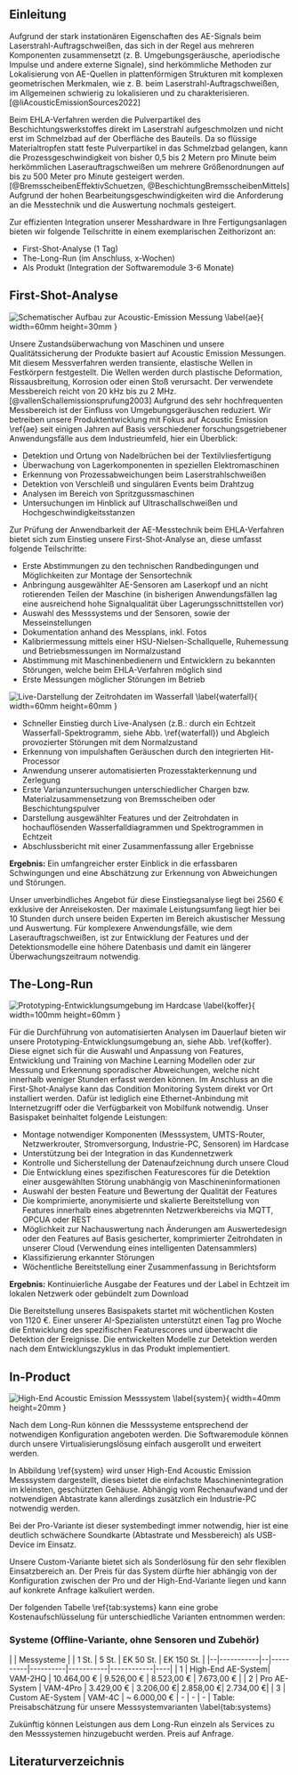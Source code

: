 ## Einleitung

Aufgrund der stark instationären Eigenschaften des AE-Signals beim Laserstrahl-Auftragschweißen, das sich in der Regel aus mehreren Komponenten zusammensetzt (z. B. Umgebungsgeräusche, aperiodische Impulse und andere externe Signale), sind herkömmliche Methoden zur Lokalisierung von AE-Quellen in plattenförmigen Strukturen mit komplexen geometrischen Merkmalen, wie z. B. beim Laserstrahl-Auftragschweißen, im Allgemeinen schwierig zu lokalisieren und zu charakterisieren. [@liAcousticEmissionSources2022]

Beim EHLA-Verfahren werden die Pulverpartikel des Beschichtungswerkstoffes direkt im Laserstrahl aufgeschmolzen und nicht erst im Schmelzbad auf der Oberfläche des Bauteils. Da so flüssige Materialtropfen statt feste Pulverpartikel in das Schmelzbad gelangen, kann die Prozessgeschwindigkeit von bisher 0,5 bis 2 Metern pro Minute beim herkömmlichen Laserauftragschweißen um mehrere Größenordnungen auf bis zu 500 Meter pro Minute gesteigert werden. [@BremsscheibenEffektivSchuetzen, @BeschichtungBremsscheibenMittels] Aufgrund der hohen Bearbeitungsgeschwindigkeiten wird die Anforderung an die Messtechnik und die Auswertung nochmals gesteigert.

Zur effizienten Integration unserer Messhardware in Ihre Fertigungsanlagen bieten wir folgende Teilschritte in einem exemplarischen Zeithorizont an:

* First-Shot-Analyse (1 Tag)
* The-Long-Run (im Anschluss, x-Wochen)
* Als Produkt (Integration der Softwaremodule 3-6 Monate)

## First-Shot-Analyse

![Schematischer Aufbau zur Acoustic-Emission Messung \\label{ae}](images/acoustic_emission.png){ width=60mm height=30mm }

Unsere Zustandsüberwachung von Maschinen und unsere Qualitätssicherung der Produkte basiert auf Acoustic Emission Messungen. Mit diesem Messverfahren werden transiente, elastische Wellen in Festkörpern festgestellt. Die Wellen werden durch plastische Deformation, Rissausbreitung, Korrosion oder einen Stoß verursacht. Der verwendete Messbereich reicht von 20 kHz bis zu 2 MHz. [@vallenSchallemissionsprufung2003] Aufgrund des sehr hochfrequenten Messbereich ist der Einfluss von Umgebungsgeräuschen reduziert.
Wir betreiben unsere Produktentwicklung mit Fokus auf Acoustic Emission \\ref{ae} seit einigen Jahren auf Basis verschiedener forschungsgetriebener Anwendungsfälle aus dem Industrieumfeld, hier ein Überblick:

* Detektion und Ortung von Nadelbrüchen bei der Textilvliesfertigung
* Überwachung von Lagerkomponenten in speziellen Elektromaschinen
* Erkennung von Prozessabweichungen beim Laserstrahlschweißen
* Detektion von Verschleiß und singulären Events beim Drahtzug
* Analysen im Bereich von Spritzgussmaschinen
* Untersuchungen im Hinblick auf Ultraschallschweißen und Hochgeschwindigkeitsstanzen

Zur Prüfung der Anwendbarkeit der AE-Messtechnik beim EHLA-Verfahren bietet sich zum Einstieg unsere First-Shot-Analyse an, diese umfasst folgende Teilschritte:

* Erste Abstimmungen zu den technischen Randbedingungen und Möglichkeiten zur Montage der Sensortechnik
* Anbringung ausgewählter AE-Sensoren am Laserkopf und an nicht rotierenden Teilen der Maschine (in bisherigen Anwendungsfällen lag eine ausreichend hohe Signalqualität über Lagerungsschnittstellen vor)
* Auswahl des Messsystems und der Sensoren, sowie der Messeinstellungen
* Dokumentation anhand des Messplans, inkl. Fotos
* Kalibriermessung mittels einer HSU-Nielsen-Schallquelle, Ruhemessung und Betriebsmessungen im Normalzustand
* Abstimmung mit Maschinenbedienern und Entwicklern zu bekannten Störungen, welche beim EHLA-Verfahren möglich sind
* Erste Messungen möglicher Störungen im Betrieb

![Live-Darstellung der Zeitrohdaten im Wasserfall \\label{waterfall}](images/waterfall.png){ width=60mm height=60mm }

* Schneller Einstieg durch Live-Analysen (z.B.: durch ein Echtzeit Wasserfall-Spektrogramm, siehe Abb. \\ref{waterfall}) und Abgleich provozierter Störungen mit dem Normalzustand
* Erkennung von impulshaften Geräuschen durch den integrierten Hit-Processor
* Anwendung unserer automatisierten Prozesstakterkennung und Zerlegung
* Erste Varianzuntersuchungen unterschiedlicher Chargen bzw. Materialzusammensetzung von Bremsscheiben oder Beschichtungspulver
* Darstellung ausgewählter Features und der Zeitrohdaten in hochauflösenden Wasserfalldiagrammen und Spektrogrammen in Echtzeit
* Abschlussbericht mit einer Zusammenfassung aller Ergebnisse

**Ergebnis:** Ein umfangreicher erster Einblick in die erfassbaren Schwingungen und eine Abschätzung zur Erkennung von Abweichungen und Störungen.

Unser unverbindliches Angebot für diese Einstiegsanalyse liegt bei 2560 € exklusive der Anreisekosten. Der maximale Leistungsumfang liegt hier bei 10 Stunden durch unsere beiden Experten im Bereich akustischer Messung und Auswertung. Für komplexere Anwendungsfälle, wie dem Laserauftragschweißen, ist zur Entwicklung der Features und der Detektionsmodelle eine höhere Datenbasis und damit ein längerer Überwachungszeitraum notwendig.

## The-Long-Run

![Prototyping-Entwicklungsumgebung im Hardcase \\label{koffer}](images/Messkoffer.png){ width=100mm height=60mm }

Für die Durchführung von automatisierten Analysen im Dauerlauf bieten wir unsere Prototyping-Entwicklungsumgebung an, siehe Abb. \\ref{koffer}. Diese eignet sich für die Auswahl und Anpassung von Features, Entwicklung und Training von Machine Learning Modellen oder zur Messung und Erkennung sporadischer Abweichungen, welche nicht innerhalb weniger Stunden erfasst werden können. Im Anschluss an die First-Shot-Analyse kann das Condition Monitoring System direkt vor Ort installiert werden. Dafür ist lediglich eine Ethernet-Anbindung mit Internetzugriff oder die Verfügbarkeit von Mobilfunk notwendig. Unser Basispaket beinhaltet folgende Leistungen:

* Montage notwendiger Komponenten (Messsystem, UMTS-Router, Netzwerkrouter, Stromversorgung, Industrie-PC, Sensoren) im Hardcase
* Unterstützung bei der Integration in das Kundennetzwerk
* Kontrolle und Sicherstellung der Datenaufzeichnung durch unsere Cloud
* Die Entwicklung eines spezifischen Featurescores für die Detektion einer ausgewählten Störung unabhängig von Maschineninformationen
* Auswahl der besten Feature und Bewertung der Qualität der Features
* Die komprimierte, anonymisierte und skalierte Bereitstellung von Features innerhalb eines abgetrennten Netzwerkbereichs via MQTT, OPCUA oder REST
* Möglichkeit zur Nachauswertung nach Änderungen am Auswertedesign oder den Features auf Basis gesicherter, komprimierter Zeitrohdaten in unserer Cloud (Verwendung eines intelligenten Datensammlers)
* Klassifizierung erkannter Störungen
* Wöchentliche Bereitstellung einer Zusammenfassung in Berichtsform

**Ergebnis:** Kontinuierliche Ausgabe der Features und der Label in Echtzeit im lokalen Netzwerk oder gebündelt zum Download

Die Bereitstellung unseres Basispakets startet mit wöchentlichen Kosten von 1120 €. Einer unserer AI-Spezialisten unterstützt einen Tag pro Woche die Entwicklung des spezifischen Featurescores und überwacht die Detektion der Ereignisse. Die entwickelten Modelle zur Detektion werden nach dem Entwicklungszyklus in das Produkt implementiert.

## In-Product

![High-End Acoustic Emission Messsystem \\label{system}](images/Fyrsonic_ohne_Logo.png){ width=40mm height=20mm }

Nach dem Long-Run können die Messsysteme entsprechend der notwendigen Konfiguration angeboten werden. Die Softwaremodule können durch unsere Virtualisierungslösung einfach ausgerollt und erweitert werden.

In Abbildung \\ref{system} wird unser High-End Acoustic Emission Messsystem dargestellt, dieses bietet die einfachste Maschinenintegration im kleinsten, geschützten Gehäuse. Abhängig vom Rechenaufwand und der notwendigen Abtastrate kann allerdings zusätzlich ein Industrie-PC notwendig werden.

Bei der Pro-Variante ist dieser systembedingt immer notwendig, hier ist eine deutlich schwächere Soundkarte (Abtastrate und Messbereich) als USB-Device im Einsatz.

Unsere Custom-Variante bietet sich als Sonderlösung für den sehr flexiblen Einsatzbereich an. Der Preis für das System dürfte hier abhängig von der Konfiguration zwischen der Pro und der High-End-Variante liegen und kann auf konkrete Anfrage kalkuliert werden.

Der folgenden Tabelle \\ref{tab:systems} kann eine grobe Kostenaufschlüsselung für unterschiedliche Varianten entnommen werden:

### Systeme (Offline-Variante, ohne Sensoren und Zubehör)

| | Messysteme | | 1 St. | 5 St. | EK 50 St. | EK 150 St. | |--|-----------|--|----------|----------|-----------|------------|----| | 1 | High-End AE-System| VAM-2HQ | 10.464,00 € | 9.526,00 € | 8.523,00 € | 7.673,00 € | | 2 | Pro AE-System | VAM-4Pro | 3.429,00 € | 3.206,00 €| 2.858,00 €| 2.734,00 €| | 3 | Custom AE-System | VAM-4C | \~ 6.000,00 € | - | - | - | Table: Preisabschätzung für unsere Messsystemvarianten \\label{tab:systems}

Zukünftig können Leistungen aus dem Long-Run einzeln als Services zu den Messsystemen hinzugebucht werden. Preis auf Anfrage.

## Literaturverzeichnis